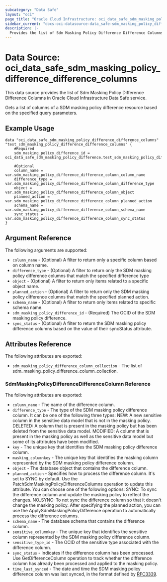```yaml
---
subcategory: "Data Safe"
layout: "oci"
page_title: "Oracle Cloud Infrastructure: oci_data_safe_sdm_masking_policy_difference_difference_columns"
sidebar_current: "docs-oci-datasource-data_safe-sdm_masking_policy_difference_difference_columns"
description: |-
  Provides the list of Sdm Masking Policy Difference Difference Columns in Oracle Cloud Infrastructure Data Safe service
---
```


# Data Source: oci_data_safe_sdm_masking_policy_difference_difference_columns
This data source provides the list of Sdm Masking Policy Difference Difference Columns in Oracle Cloud Infrastructure Data Safe service.

Gets a list of columns of a SDM masking policy difference resource based on the specified query parameters.

## Example Usage

```hcl
data "oci_data_safe_sdm_masking_policy_difference_difference_columns" "test_sdm_masking_policy_difference_difference_columns" {
	#Required
	sdm_masking_policy_difference_id = oci_data_safe_sdm_masking_policy_difference.test_sdm_masking_policy_difference.id

	#Optional
	column_name = var.sdm_masking_policy_difference_difference_column_column_name
	difference_type = var.sdm_masking_policy_difference_difference_column_difference_type
	object = var.sdm_masking_policy_difference_difference_column_object
	planned_action = var.sdm_masking_policy_difference_difference_column_planned_action
	schema_name = var.sdm_masking_policy_difference_difference_column_schema_name
	sync_status = var.sdm_masking_policy_difference_difference_column_sync_status
}
```

## Argument Reference

The following arguments are supported:

* `column_name` - (Optional) A filter to return only a specific column based on column name.
* `difference_type` - (Optional) A filter to return only the SDM masking policy difference columns that match the specified difference type
* `object` - (Optional) A filter to return only items related to a specific object name.
* `planned_action` - (Optional) A filter to return only the SDM masking policy difference columns that match the specified planned action.
* `schema_name` - (Optional) A filter to return only items related to specific schema name.
* `sdm_masking_policy_difference_id` - (Required) The OCID of the SDM masking policy difference.
* `sync_status` - (Optional) A filter to return the SDM masking policy difference columns based on the value of their syncStatus attribute.


## Attributes Reference

The following attributes are exported:

* `sdm_masking_policy_difference_column_collection` - The list of sdm_masking_policy_difference_column_collection.

### SdmMaskingPolicyDifferenceDifferenceColumn Reference

The following attributes are exported:

* `column_name` - The name of the difference column.
* `difference_type` - The type of the SDM masking policy difference column. It can be one of the following three types: NEW: A new sensitive column in the sensitive data model that is not in the masking policy. DELETED: A column that is present in the masking policy but has been deleted from the sensitive data model. MODIFIED: A column that is present in the masking policy as well as the sensitive data model but some of its attributes have been modified. 
* `key` - The unique key that identifies the SDM masking policy difference column.
* `masking_columnkey` - The unique key that identifies the masking column represented by the SDM masking policy difference column.
* `object` - The database object that contains the difference column.
* `planned_action` - Specifies how to process the difference column. It's set to SYNC by default. Use the PatchSdmMaskingPolicyDifferenceColumns operation to update this attribute. You can choose one of the following options: SYNC: To sync the difference column and update the masking policy to reflect the changes. NO_SYNC: To not sync the difference column so that it doesn't change the masking policy. After specifying the planned action, you can use the ApplySdmMaskingPolicyDifference operation to automatically process the difference columns. 
* `schema_name` - The database schema that contains the difference column.
* `sensitive_columnkey` - The unique key that identifies the sensitive column represented by the SDM masking policy difference column.
* `sensitive_type_id` - The OCID of the sensitive type associated with the difference column.
* `sync_status` - Indicates if the difference column has been processed. Use GetDifferenceColumn operation to  track whether the difference column has already been processed and applied to the masking policy. 
* `time_last_synced` - The date and time the SDM masking policy difference column was last synced, in the format defined by [RFC3339](https://tools.ietf.org/html/rfc3339).

